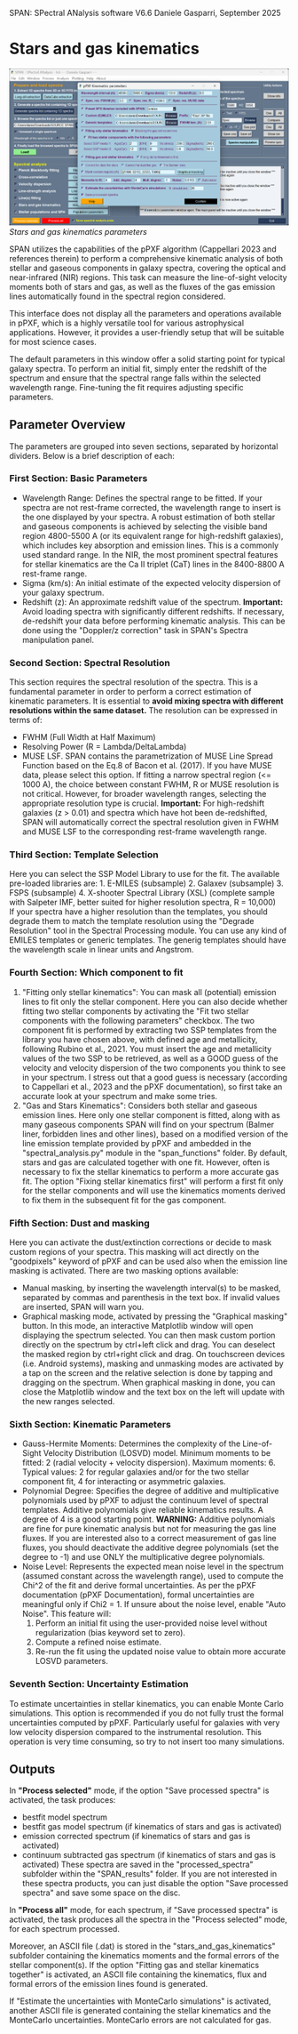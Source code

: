 SPAN: SPectral ANalysis software V6.6
Daniele Gasparri, September 2025

# Stars and gas kinematics #

![Kinematics](img/kinematics.png)
*Stars and gas kinematics parameters*


SPAN utilizes the capabilities of the pPXF algorithm (Cappellari 2023 and references therein) to perform a comprehensive kinematic analysis of both stellar and gaseous components in galaxy spectra, covering the optical and near-infrared (NIR) regions. This task can measure the line-of-sight velocity moments both of stars and gas, as well as the fluxes of the gas emission lines automatically found in the spectral region considered.

This interface does not display all the parameters and operations available in pPXF, which is a highly versatile tool for various astrophysical applications. However, it provides a user-friendly setup that will be suitable for most science cases.

The default parameters in this window offer a solid starting point for typical galaxy spectra. To perform an initial fit, simply enter the redshift of the spectrum and ensure that the spectral range falls within the selected wavelength range.
Fine-tuning the fit requires adjusting specific parameters. 


## Parameter Overview ##
The parameters are grouped into seven sections, separated by horizontal dividers. Below is a brief description of each:

### First Section: Basic Parameters
- Wavelength Range: Defines the spectral range to be fitted. If your spectra are not rest-frame corrected, the wavelength range to insert is the one displayed by your spectra. A robust estimation of both stellar and gaseous components is achieved by selecting the visible band region 4800-5500 A (or its equivalent range for high-redshift galaxies), which includes key absorption and emission lines. This is a commonly used standard range. In the NIR, the most prominent spectral features for stellar kinematics are the Ca II triplet (CaT) lines in the 8400-8800 A rest-frame range.
- Sigma (km/s): An initial estimate of the expected velocity dispersion of your galaxy spectrum.
- Redshift (z): An approximate redshift value of the spectrum. **Important:** Avoid loading spectra with significantly different redshifts. If necessary, de-redshift your data before performing kinematic analysis. This can be done using the "Doppler/z correction" task in SPAN's Spectra manipulation panel.


### Second Section: Spectral Resolution 
This section requires the spectral resolution of the spectra. This is a fundamental parameter in order to perform a correct estimation of kinematic parameters. It is essential to **avoid mixing spectra with different resolutions within the same dataset.**
The resolution can be expressed in terms of:

- FWHM (Full Width at Half Maximum)
- Resolving Power (R = Lambda/DeltaLambda)
- MUSE LSF. SPAN contains the parametrization of MUSE Line Spread Function based on the Eq.8 of Bacon et al. (2017). If you have MUSE data, please select this option. 
If fitting a narrow spectral region (<= 1000 A), the choice between constant FWHM, R or MUSE resolution is not critical. However, for broader wavelength ranges, selecting the appropriate resolution type is crucial. **Important:** For high-redshift galaxies (z > 0.01) and spectra which have hot been de-redshifted, SPAN will automatically correct the spectral resolution given in FWHM and MUSE LSF to the corresponding rest-frame wavelength range.


### Third Section: Template Selection
Here you can select the SSP Model Library to use for the fit. The available pre-loaded libraries are:
	1. E-MILES (subsample)
	2. Galaxev (subsample) 
	3. FSPS (subsample)
	4. X-shooter Spectral Library (XSL) (complete sample with Salpeter IMF, better suited for higher resolution spectra, R = 10,000)  
If your spectra have a higher resolution than the templates, you should degrade them to match the template resolution using the "Degrade Resolution" tool in the Spectral Processing module.
You can use any kind of EMILES templates or generic templates. The generig templates should have the wavelength scale in linear units and Angstrom. 


### Fourth Section: Which component to fit
1. "Fitting only stellar kinematics": You can mask all (potential) emission lines to fit only the stellar component. Here you can also decide whether fitting two stellar components by activating the "Fit two stellar components with the following parameters" checkbox. The two component fit is performed by extracting two SSP templates from the library you have chosen above, with defined age and metallicity, following Rubino et al., 2021. You must insert the age and metallicity values of the two SSP to be retrieved, as well as a GOOD guess of the velocity and velocity dispersion of the two components you think to see in your spectrum. I stress out that a good guess is necessary (according to Cappellari et al., 2023 and the pPXF documentation), so first take an accurate look at your spectrum and make some tries.
2. "Gas and Stars Kinematics": Considers both stellar and gaseous emission lines. Here only one stellar component is fitted, along with as many gaseous components SPAN will find on your spectrum (Balmer liner, forbidden lines and other lines), based on a modified version of the line emission template provided by pPXF and ambedded in the "spectral_analysis.py" module in the "span_functions" folder. By default, stars and gas are calculated together with one fit. However, often is necessary to fix the stellar kinematics to perform a more accurate gas fit. The option "Fixing stellar kinematics first" will perform a first fit only for the stellar components and will use the kinematics moments derived to fix them in the subsequent fit for the gas component.


### Fifth Section: Dust and masking
Here you can activate the dust/extinction corrections or decide to mask custom regions of your spectra. This masking will act directly on the "goodpixels" keyword of pPXF and can be used also when the emission line masking is activated.
There are two masking options available: 

- Manual masking, by inserting the wavelength interval(s) to be masked, separated by commas and parenthesis in the text box. If invalid values are inserted, SPAN will warn you.
- Graphical masking mode, activated by pressing the "Graphical masking" button. In this mode, an interactive Matplotlib window will open displaying the spectrum selected. You can then mask custom portion directly on the spectrum by ctrl+left click and drag. You can deselect the masked region by ctrl+right click and drag. On touchscreen devices (i.e. Android systems), masking and unmasking modes are activated by a tap on the screen and the relative selection is done by tapping and dragging on the spectrum. When graphical masking in done, you can close the Matplotlib window and the text box on the left will update with the new ranges selected.


### Sixth Section: Kinematic Parameters
- Gauss-Hermite Moments: Determines the complexity of the Line-of-Sight Velocity Distribution (LOSVD) model. Minimum moments to be fitted: 2 (radial velocity + velocity dispersion). Maximum moments: 6. Typical values: 2 for regular galaxies and/or for the two stellar component fit, 4 for interacting or asymmetric galaxies.
- Polynomial Degree: Specifies the degree of additive and multiplicative polynomials used by pPXF to adjust the continuum level of spectral templates. Additive polynomials give reliable kinematics results. A degree of 4 is a good starting point. **WARNING:** Additive polynomials are fine for pure kinematic analysis but not for measuring the gas line fluxes. If you are interested also to a correct measurement of gas line fluxes, you should deactivate the additive degree polynomials (set the degree to -1) and use ONLY the multiplicative degree polynomials. 
- Noise Level: Represents the expected mean noise level in the spectrum (assumed constant across the wavelength range), used to compute the Chi^2 of the fit and derive formal uncertainties.
As per the pPXF documentation (pPXF Documentation), formal uncertainties are meaningful only if Chi2 = 1.
If unsure about the noise level, enable "Auto Noise". This feature will:
	1. Perform an initial fit using the user-provided noise level without regularization (bias keyword set to zero).
	2. Compute a refined noise estimate.
	3. Re-run the fit using the updated noise value to obtain more accurate LOSVD parameters.


### Seventh Section: Uncertainty Estimation
To estimate uncertainties in stellar kinematics, you can enable Monte Carlo simulations.
This option is recommended if you do not fully trust the formal uncertainties computed by pPXF.
Particularly useful for galaxies with very low velocity dispersion compared to the instrumental resolution. This operation is very time consuming, so try to not insert too many simulations. 


## Outputs ##
In **"Process selected"** mode, if the option "Save processed spectra" is activated, the task produces:

- bestfit model spectrum
- bestfit gas model spectrum (if kinematics of stars and gas is activated)
- emission corrected spectrum (if kinematics of stars and gas is activated)
- continuum subtracted gas spectrum (if kinematics of stars and gas is activated)
These spectra are saved in the "processed_spectra" subfolder within the "SPAN_results" folder.
If you are not interested in these spectra products, you can just disable the option "Save processed spectra" and save some space on the disc.

In **"Process all"** mode, for each spectrum, if "Save processed spectra" is activated, the task produces all the spectra in the "Process selected" mode, for each spectrum processed.

Moreover, an ASCII file (.dat) is stored in the "stars_and_gas_kinematics" subfolder containing the kinematics moments and the formal errors of the stellar component(s). If the option "Fitting gas and stellar kinematics together" is activated, an ASCII file containing the kinematics, flux and formal errors of the emission lines found is generated.

If "Estimate the uncertainties with MonteCarlo simulations" is activated, another ASCII file is generated containing the stellar kinematics and the MonteCarlo uncertainties. MonteCarlo errors are not calculated for gas.
